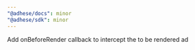 ```yaml
---
"@adhese/docs": minor
"@adhese/sdk": minor
---
```


Add onBeforeRender callback to intercept the to be rendered ad
